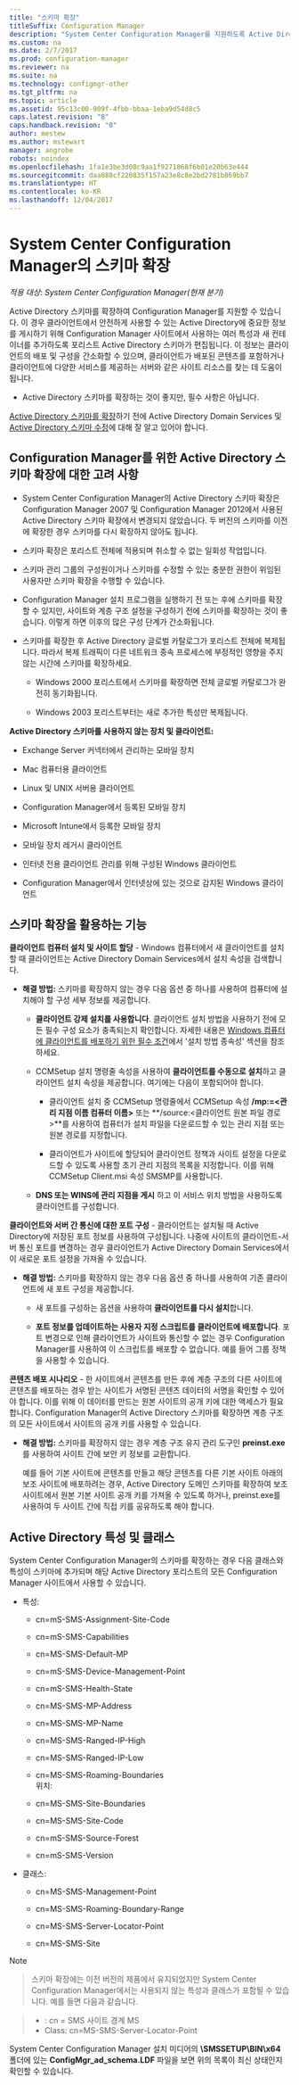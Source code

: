 ```yaml
---
title: "스키마 확장"
titleSuffix: Configuration Manager
description: "System Center Configuration Manager를 지원하도록 Active Directory 스키마를 확장합니다."
ms.custom: na
ms.date: 2/7/2017
ms.prod: configuration-manager
ms.reviewer: na
ms.suite: na
ms.technology: configmgr-other
ms.tgt_pltfrm: na
ms.topic: article
ms.assetid: 95c13c00-909f-4fbb-bbaa-1eba9d54d8c5
caps.latest.revision: "8"
caps.handback.revision: "0"
author: mestew
ms.author: mstewart
manager: angrobe
robots: noindex
ms.openlocfilehash: 1fa1e3be3d08c9aa1f9271868f6b01e20b63e444
ms.sourcegitcommit: daa080cf220835f157a23e8c8e2bd2781b869bb7
ms.translationtype: HT
ms.contentlocale: ko-KR
ms.lasthandoff: 12/04/2017
---
```

# <a name="schema-extensions-for-system-center-configuration-manager"></a>System Center Configuration Manager의 스키마 확장

*적용 대상: System Center Configuration Manager(현재 분기)*

Active Directory 스키마를 확장하여 Configuration Manager를 지원할 수 있습니다. 이 경우 클라이언트에서 안전하게 사용할 수 있는 Active Directory에 중요한 정보를 게시하기 위해 Configuration Manager 사이트에서 사용하는 여러 특성과 새 컨테이너를 추가하도록 포리스트 Active Directory 스키마가 편집됩니다. 이 정보는 클라이언트의 배포 및 구성을 간소화할 수 있으며, 클라이언트가 배포된 콘텐츠를 포함하거나 클라이언트에 다양한 서비스를 제공하는 서버와 같은 사이트 리소스를 찾는 데 도움이 됩니다.  

-   Active Directory 스키마를 확장하는 것이 좋지만, 필수 사항은 아닙니다.  

[Active Directory 스키마를 확장](https://docs.microsoft.com/en-us/sccm/core/plan-design/network/extend-the-active-directory-schema)하기 전에 Active Directory Domain Services 및 [Active Directory 스키마 수정](https://technet.microsoft.com/library/cc759402\(v=ws.10\).aspx)에 대해 잘 알고 있어야 합니다.  

## <a name="considerations-for-extending-the-active-directory-schema-for-configuration-manager"></a>Configuration Manager를 위한 Active Directory 스키마 확장에 대한 고려 사항  

-   System Center Configuration Manager의 Active Directory 스키마 확장은 Configuration Manager 2007 및 Configuration Manager 2012에서 사용된 Active Directory 스키마 확장에서 변경되지 않았습니다. 두 버전의 스키마를 이전에 확장한 경우 스키마를 다시 확장하지 않아도 됩니다.  

-   스키마 확장은 포리스트 전체에 적용되며 취소할 수 없는 일회성 작업입니다.  

-   스키마 관리 그룹의 구성원이거나 스키마를 수정할 수 있는 충분한 권한이 위임된 사용자만 스키마 확장을 수행할 수 있습니다.  

-   Configuration Manager 설치 프로그램을 실행하기 전 또는 후에 스키마를 확장할 수 있지만, 사이트와 계층 구조 설정을 구성하기 전에 스키마를 확장하는 것이 좋습니다. 이렇게 하면 이후의 많은 구성 단계가 간소화됩니다.  

-   스키마를 확장한 후 Active Directory 글로벌 카탈로그가 포리스트 전체에 복제됩니다. 따라서 복제 트래픽이 다른 네트워크 종속 프로세스에 부정적인 영향을 주지 않는 시간에 스키마를 확장하세요.  

    -   Windows 2000 포리스트에서 스키마를 확장하면 전체 글로벌 카탈로그가 완전히 동기화됩니다.  

    -   Windows 2003 포리스트부터는 새로 추가한 특성만 복제됩니다.  

**Active Directory 스키마를 사용하지 않는 장치 및 클라이언트:**  

-   Exchange Server 커넥터에서 관리하는 모바일 장치  

-   Mac 컴퓨터용 클라이언트  

-   Linux 및 UNIX 서버용 클라이언트  

-   Configuration Manager에서 등록된 모바일 장치  

-   Microsoft Intune에서 등록한 모바일 장치  

-   모바일 장치 레거시 클라이언트  

-   인터넷 전용 클라이언트 관리를 위해 구성된 Windows 클라이언트  

-   Configuration Manager에서 인터넷상에 있는 것으로 감지된 Windows 클라이언트  

## <a name="capabilities-that-benefit-from-extending-the-schema"></a>스키마 확장을 활용하는 기능  
**클라이언트 컴퓨터 설치 및 사이트 할당** - Windows 컴퓨터에서 새 클라이언트를 설치할 때 클라이언트는 Active Directory Domain Services에서 설치 속성을 검색합니다.  

-   **해결 방법:** 스키마를 확장하지 않는 경우 다음 옵션 중 하나를 사용하여 컴퓨터에 설치해야 할 구성 세부 정보를 제공합니다.  

    -   **클라이언트 강제 설치를 사용합니다**. 클라이언트 설치 방법을 사용하기 전에 모든 필수 구성 요소가 충족되는지 확인합니다. 자세한 내용은 [Windows 컴퓨터에 클라이언트를 배포하기 위한 필수 조건](/sccm/core/clients/deploy/prerequisites-for-deploying-clients-to-windows-computers)에서 '설치 방법 종속성' 섹션을 참조하세요.  

    -   CCMSetup 설치 명령줄 속성을 사용하여 **클라이언트를 수동으로 설치**하고 클라이언트 설치 속성을 제공합니다. 여기에는 다음이 포함되어야 합니다.  

        -   클라이언트 설치 중 CCMSetup 명령줄에서 CCMSetup 속성 **/mp:=&lt;관리 지점 이름 컴퓨터 이름\>** 또는 **/source:&lt;클라이언트 원본 파일 경로\>**를 사용하여 컴퓨터가 설치 파일을 다운로드할 수 있는 관리 지점 또는 원본 경로를 지정합니다.  

        -   클라이언트가 사이트에 할당되어 클라이언트 정책과 사이트 설정을 다운로드할 수 있도록 사용할 초기 관리 지점의 목록을 지정합니다. 이를 위해 CCMSetup Client.msi 속성 SMSMP를 사용합니다.  

    -   **DNS 또는 WINS에 관리 지점을 게시** 하고 이 서비스 위치 방법을 사용하도록 클라이언트를 구성합니다.  

**클라이언트와 서버 간 통신에 대한 포트 구성** - 클라이언트는 설치될 때 Active Directory에 저장된 포트 정보를 사용하여 구성됩니다. 나중에 사이트의 클라이언트-서버 통신 포트를 변경하는 경우 클라이언트가 Active Directory Domain Services에서 이 새로운 포트 설정을 가져올 수 있습니다.  

-   **해결 방법:** 스키마를 확장하지 않는 경우 다음 옵션 중 하나를 사용하여 기존 클라이언트에 새 포트 구성을 제공합니다.  

    -   새 포트를 구성하는 옵션을 사용하여 **클라이언트를 다시 설치**합니다.  

    -   **포트 정보를 업데이트하는 사용자 지정 스크립트를 클라이언트에 배포합니다**. 포트 변경으로 인해 클라이언트가 사이트와 통신할 수 없는 경우 Configuration Manager를 사용하여 이 스크립트를 배포할 수 없습니다. 예를 들어 그룹 정책을 사용할 수 있습니다.  

**콘텐츠 배포 시나리오** - 한 사이트에서 콘텐츠를 만든 후에 계층 구조의 다른 사이트에 콘텐츠를 배포하는 경우 받는 사이트가 서명된 콘텐츠 데이터의 서명을 확인할 수 있어야 합니다. 이를 위해 이 데이터를 만드는 원본 사이트의 공개 키에 대한 액세스가 필요합니다. Configuration Manager의 Active Directory 스키마를 확장하면 계층 구조의 모든 사이트에서 사이트의 공개 키를 사용할 수 있습니다.  

-   **해결 방법:** 스키마를 확장하지 않는 경우 계층 구조 유지 관리 도구인 **preinst.exe**를 사용하여 사이트 간에 보안 키 정보를 교환합니다.  

     예를 들어 기본 사이트에 콘텐츠를 만들고 해당 콘텐츠를 다른 기본 사이트 아래의 보조 사이트에 배포하려는 경우, Active Directory 도메인 스키마를 확장하여 보조 사이트에서 원본 기본 사이트 공개 키를 가져올 수 있도록 하거나, preinst.exe를 사용하여 두 사이트 간에 직접 키를 공유하도록 해야 합니다.  

## <a name="active-directory-attributes-and-classes"></a>Active Directory 특성 및 클래스  
System Center Configuration Manager의 스키마를 확장하는 경우 다음 클래스와 특성이 스키마에 추가되며 해당 Active Directory 포리스트의 모든 Configuration Manager 사이트에서 사용할 수 있습니다.  

-   특성:  

    -   cn=mS-SMS-Assignment-Site-Code  

    -   cn=mS-SMS-Capabilities  

    -   cn=MS-SMS-Default-MP  

    -   cn=mS-SMS-Device-Management-Point  

    -   cn=mS-SMS-Health-State  

    -   cn=MS-SMS-MP-Address  

    -   cn=MS-SMS-MP-Name  

    -   cn=MS-SMS-Ranged-IP-High  

    -   cn=MS-SMS-Ranged-IP-Low  

    -   cn=MS-SMS-Roaming-Boundaries  
        위치:  

    -   cn=MS-SMS-Site-Boundaries  

    -   cn=MS-SMS-Site-Code  

    -   cn=mS-SMS-Source-Forest  

    -   cn=mS-SMS-Version  

-   클래스:  

    -   cn=MS-SMS-Management-Point  

    -   cn=MS-SMS-Roaming-Boundary-Range  

    -   cn=MS-SMS-Server-Locator-Point  

    -   cn=MS-SMS-Site  

> [!NOTE]  

>  스키마 확장에는 이전 버전의 제품에서 유지되었지만 System Center Configuration Manager에서는 사용되지 않는 특성과 클래스가 포함될 수 있습니다. 예를 들면 다음과 같습니다.  

>   
>  -   : cn = SMS 사이트 경계 MS  
> -   Class: cn=MS-SMS-Server-Locator-Point  

System Center Configuration Manager 설치 미디어의 **\SMSSETUP\BIN\x64** 폴더에 있는 **ConfigMgr_ad_schema.LDF** 파일을 보면 위의 목록이 최신 상태인지 확인할 수 있습니다.  
